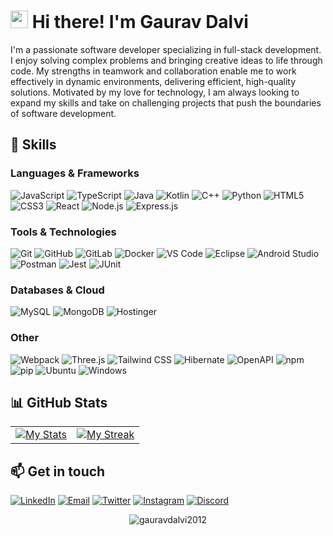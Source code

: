 # <img src="https://c.tenor.com/AUHgwWxTw14AAAAi/dm4uz3-foekoe.gif" width="28"> Hi there! I'm Gaurav Dalvi

I'm a passionate software developer specializing in full-stack development. I enjoy solving complex problems and bringing creative ideas to life through code. My strengths in teamwork and collaboration enable me to work effectively in dynamic environments, delivering efficient, high-quality solutions. Motivated by my love for technology, I am always looking to expand my skills and take on challenging projects that push the boundaries of software development.

## 🚀 Skills

### Languages & Frameworks
![JavaScript](https://img.shields.io/badge/-JavaScript-F7DF1E?style=flat-square&logo=javascript&logoColor=black)
![TypeScript](https://img.shields.io/badge/-TypeScript-3178C6?style=flat-square&logo=typescript&logoColor=white)
![Java](https://img.shields.io/badge/-Java-007396?style=flat-square&logo=java&logoColor=white)
![Kotlin](https://img.shields.io/badge/-Kotlin-0095D5?style=flat-square&logo=kotlin&logoColor=white)
![C++](https://img.shields.io/badge/-C++-00599C?style=flat-square&logo=c%2B%2B&logoColor=white)
![Python](https://img.shields.io/badge/-Python-3776AB?style=flat-square&logo=python&logoColor=white)
![HTML5](https://img.shields.io/badge/-HTML5-E34F26?style=flat-square&logo=html5&logoColor=white)
![CSS3](https://img.shields.io/badge/-CSS3-1572B6?style=flat-square&logo=css3&logoColor=white)
![React](https://img.shields.io/badge/-React-61DAFB?style=flat-square&logo=react&logoColor=black)
![Node.js](https://img.shields.io/badge/-Node.js-339933?style=flat-square&logo=node.js&logoColor=white)
![Express.js](https://img.shields.io/badge/-Express.js-000000?style=flat-square&logo=express&logoColor=white)

### Tools & Technologies
![Git](https://img.shields.io/badge/-Git-F05032?style=flat-square&logo=git&logoColor=white)
![GitHub](https://img.shields.io/badge/-GitHub-181717?style=flat-square&logo=github&logoColor=white)
![GitLab](https://img.shields.io/badge/-GitLab-FCA121?style=flat-square&logo=gitlab&logoColor=white)
![Docker](https://img.shields.io/badge/-Docker-2496ED?style=flat-square&logo=docker&logoColor=white)
![VS Code](https://img.shields.io/badge/-VS%20Code-007ACC?style=flat-square&logo=visual-studio-code&logoColor=white)
![Eclipse](https://img.shields.io/badge/-Eclipse-2C2255?style=flat-square&logo=eclipse&logoColor=white)
![Android Studio](https://img.shields.io/badge/-Android%20Studio-3DDC84?style=flat-square&logo=android-studio&logoColor=white)
![Postman](https://img.shields.io/badge/-Postman-FF6C37?style=flat-square&logo=postman&logoColor=white)
![Jest](https://img.shields.io/badge/-Jest-C21325?style=flat-square&logo=jest&logoColor=white)
![JUnit](https://img.shields.io/badge/-JUnit-25A162?style=flat-square&logo=junit5&logoColor=white)

### Databases & Cloud
![MySQL](https://img.shields.io/badge/-MySQL-4479A1?style=flat-square&logo=mysql&logoColor=white)
![MongoDB](https://img.shields.io/badge/-MongoDB-47A248?style=flat-square&logo=mongodb&logoColor=white)
![Hostinger](https://img.shields.io/badge/-Hostinger-673DE6?style=flat-square&logo=hostinger&logoColor=white)

### Other
![Webpack](https://img.shields.io/badge/-Webpack-8DD6F9?style=flat-square&logo=webpack&logoColor=black)
![Three.js](https://img.shields.io/badge/-Three.js-000000?style=flat-square&logo=three.js&logoColor=white)
![Tailwind CSS](https://img.shields.io/badge/-Tailwind%20CSS-38B2AC?style=flat-square&logo=tailwind-css&logoColor=white)
![Hibernate](https://img.shields.io/badge/-Hibernate-59666C?style=flat-square&logo=hibernate&logoColor=white)
![OpenAPI](https://img.shields.io/badge/-OpenAPI-6BA539?style=flat-square&logo=openapi-initiative&logoColor=white)
![npm](https://img.shields.io/badge/-npm-CB3837?style=flat-square&logo=npm&logoColor=white)
![pip](https://img.shields.io/badge/-pip-3775A9?style=flat-square&logo=pypi&logoColor=white)
![Ubuntu](https://img.shields.io/badge/-Ubuntu-E95420?style=flat-square&logo=ubuntu&logoColor=white)
![Windows](https://img.shields.io/badge/-Windows-0078D6?style=flat-square&logo=windows&logoColor=white)

## 📊 GitHub Stats

<table style="border:none;margin:0 auto">
  <tr style="border:none;">
    <td style="border:none;"><a target="_blank" href="https://github.com/anuraghazra/github-readme-stats"><img src="https://github-readme-stats.vercel.app/api?username=gauravdalvi2012&show_icons=true&theme=radical&hide_border=true" alt="My Stats"/></a></td>
    <td style="border:none;"><a target="_blank" href="https://github.com/DenverCoder1/github-readme-streak-stats"><img src="https://github-readme-streak-stats.herokuapp.com?user=gauravdalvi2012&theme=radical&hide_border=true" alt="My Streak"/></a></td>
  </tr>
</table>

## 📫 Get in touch

[![LinkedIn](https://img.shields.io/badge/-LinkedIn-0A66C2?style=flat-square&logo=linkedin&logoColor=white)](https://www.linkedin.com/in/gauravdalvi2012)
[![Email](https://img.shields.io/badge/-Email-EA4335?style=flat-square&logo=gmail&logoColor=white)](mailto:gdalvi20dec@gmail.com)
[![Twitter](https://img.shields.io/badge/-Twitter-000000?style=flat-square&logo=X&logoColor=white)](https://twitter.com/gauravdalvi2012)
[![Instagram](https://img.shields.io/badge/-Instagram-E4405F?style=flat-square&logo=Instagram&logoColor=white)](https://www.instagram.com/gauravdalvi2012/)
[![Discord](https://img.shields.io/badge/-Discord-5865F2?style=flat-square&logo=Discord&logoColor=white)](https://discordapp.com/users/411162959834906624)

<p align="center">
  <img src="https://komarev.com/ghpvc/?username=gauravdalvi2012&label=Profile+Views&color=141321" alt="gauravdalvi2012" /> 
</p>